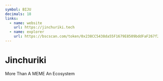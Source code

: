 ```yaml
---
symbol: BIJU
decimals: 18
links:
  - name: website
    url: https://jinchuriki.tech
  - name: explorer
    url: https://bscscan.com/token/0x238CC5438da55F1679E8509bddFaF267f2fAAF30
---
```


# Jinchuriki

More Than A MEME An Ecosystem
